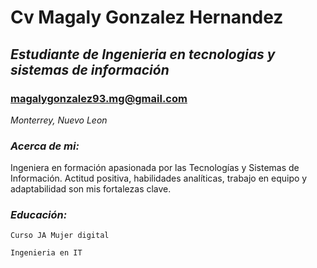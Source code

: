 # Cv Magaly Gonzalez Hernandez

## *Estudiante de Ingenieria en tecnologias y sistemas de información*


### magalygonzalez93.mg@gmail.com
*Monterrey, Nuevo Leon*

### **_Acerca de mi:_** 
Ingeniera en formación apasionada por las Tecnologías y Sistemas de Información. Actitud positiva, habilidades analíticas, trabajo en equipo y adaptabilidad son mis fortalezas clave.

### **_Educación:_**

    Curso JA Mujer digital

    Ingenieria en IT 


